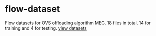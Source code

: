 # flow-dataset
Flow datasets for OVS offloading algorithm MEG.
18 files in total, 14 for training and 4 for testing.
[view datasets](https://1drv.ms/u/s!AlZj0Qcj97AvgdBlgHS_YEqrVeuwzw?e=S3mONT)
